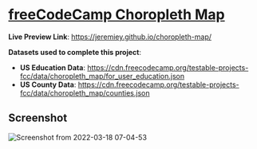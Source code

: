 # [freeCodeCamp Choropleth Map](https://www.freecodecamp.org/learn/data-visualization/data-visualization-projects/visualize-data-with-a-choropleth-map)

**Live Preview Link**: <https://jeremiey.github.io/choropleth-map/>

**Datasets used to complete this project**:

- **US Education Data**: <https://cdn.freecodecamp.org/testable-projects-fcc/data/choropleth_map/for_user_education.json>
- **US County Data**: <https://cdn.freecodecamp.org/testable-projects-fcc/data/choropleth_map/counties.json>

## Screenshot

![Screenshot from 2022-03-18 07-04-53](https://user-images.githubusercontent.com/87664239/158946694-8f563716-ac20-4547-bbb0-954bb28a3308.png)
